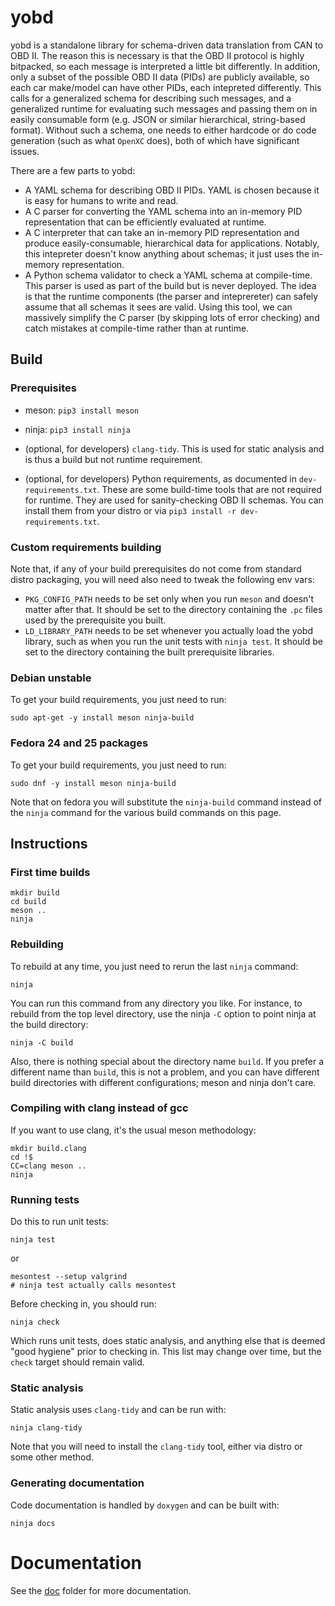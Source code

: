 # yobd
yobd is a standalone library for schema-driven data translation from CAN to OBD
II.  The reason this is necessary is that the OBD II protocol is highly
bitpacked, so each message is interpreted a little bit differently. In addition,
only a subset of the possible OBD II data (PIDs) are publicly available, so each
car make/model can have other PIDs, each intepreted differently. This calls for
a generalized schema for describing such messages, and a generalized runtime for
evaluating such messages and passing them on in easily consumable form (e.g.
JSON or similar hierarchical, string-based format).  Without such a schema, one
needs to either hardcode or do code generation (such as what `OpenXC` does),
both of which have significant issues.

There are a few parts to yobd:

- A YAML schema for describing OBD II PIDs. YAML is chosen because it is easy
  for humans to write and read.
- A C parser for converting the YAML schema into an in-memory PID representation
  that can be efficiently evaluated at runtime.
- A C interpreter that can take an in-memory PID representation and produce
  easily-consumable, hierarchical data for applications. Notably, this
  intepreter doesn't know anything about schemas; it just uses the in-memory
  representation.
- A Python schema validator to check a YAML schema at compile-time. This parser
  is used as part of the build but is never deployed. The idea is that the
  runtime components (the parser and inteprereter) can safely assume that all
  schemas it sees are valid. Using this tool, we can massively simplify the C
  parser (by skipping lots of error checking) and catch mistakes at compile-time
  rather than at runtime.

## Build

### Prerequisites
- meson: `pip3 install meson`

- ninja: `pip3 install ninja`

- (optional, for developers) `clang-tidy`. This is used for static analysis and
  is thus a build but not runtime requirement.

- (optional, for developers) Python requirements, as documented in
  `dev-requirements.txt`. These are some build-time tools that are not required
  for runtime. They are used for sanity-checking OBD II schemas. You can install
  them from your distro or via `pip3 install -r dev-requirements.txt`.

### Custom requirements building

Note that, if any of your build prerequisites do not come from standard distro
packaging, you will need also need to tweak the following env vars:

- `PKG_CONFIG_PATH` needs to be set only when you run `meson` and doesn't matter
  after that. It should be set to the directory containing the `.pc` files used
  by the prerequisite you built.
- `LD_LIBRARY_PATH` needs to be set whenever you actually load the yobd
  library, such as when you run the unit tests with `ninja test`. It should be
  set to the directory containing the built prerequisite libraries.

### Debian unstable

To get your build requirements, you just need to run:

```
sudo apt-get -y install meson ninja-build
```

### Fedora 24 and 25 packages

To get your build requirements, you just need to run:

```
sudo dnf -y install meson ninja-build
```

Note that on fedora you will substitute the `ninja-build` command instead of
the `ninja` command for the various build commands on this page.

## Instructions

### First time builds

```
mkdir build
cd build
meson ..
ninja
```

### Rebuilding

To rebuild at any time, you just need to rerun the last `ninja` command:

```
ninja
```

You can run this command from any directory you like. For instance, to rebuild
from the top level directory, use the ninja `-C` option to point ninja at the
build directory:

```
ninja -C build
```

Also, there is nothing special about the directory name `build`. If you prefer a
different name than `build`, this is not a problem, and you can have different
build directories with different configurations; meson and ninja don't care.

### Compiling with clang instead of gcc

If you want to use clang, it's the usual meson methodology:

```
mkdir build.clang
cd !$
CC=clang meson ..
ninja
```

### Running tests
Do this to run unit tests:
```
ninja test
```
or
```
mesontest --setup valgrind
# ninja test actually calls mesontest
```

Before checking in, you should run:
```
ninja check
```

Which runs unit tests, does static analysis, and anything else that is deemed
"good hygiene" prior to checking in. This list may change over time, but the
`check` target should remain valid.

### Static analysis
Static analysis uses `clang-tidy` and can be run with:
```
ninja clang-tidy
```

Note that you will need to install the `clang-tidy` tool, either via distro or
some other method.

### Generating documentation
Code documentation is handled by `doxygen` and can be built with:
```
ninja docs
```

# Documentation

See the [doc](doc) folder for more documentation.
